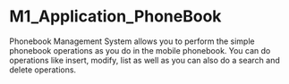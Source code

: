# M1_Application_PhoneBook
Phonebook Management System allows you to perform the simple phonebook operations as you do in the mobile phonebook. You can do operations like insert, modify, list as well as you can also do a search and delete operations.

